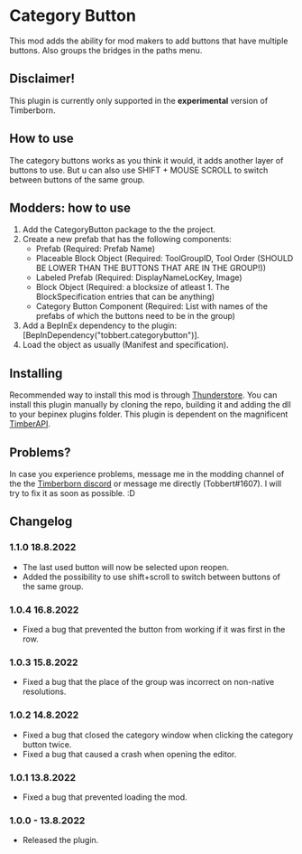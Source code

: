 # Category Button

This mod adds the ability for mod makers to add buttons that have multiple buttons. Also groups the bridges in the paths menu. 

## Disclaimer!

This plugin is currently only supported in the **experimental** version of Timberborn.

## How to use

The category buttons works as you think it would, it adds another layer of buttons to use. But u can also use SHIFT + MOUSE SCROLL to switch between buttons of the same group. 

## Modders: how to use

1. Add the CategoryButton package to the the project.
2. Create a new prefab that has the following components: 
   - Prefab (Required: Prefab Name)
   - Placeable Block Object (Required: ToolGroupID, Tool Order (SHOULD BE LOWER THAN THE BUTTONS THAT ARE IN THE GROUP!))
   - Labeled Prefab (Required: DisplayNameLocKey, Image)
   - Block Object (Required: a blocksize of atleast 1. The BlockSpecification entries that can be anything)
   - Category Button Component (Required: List with names of the prefabs of which the buttons need to be in the group)
3. Add a BepInEx dependency to the plugin: [BepInDependency("tobbert.categorybutton")].
4. Load the object as usually (Manifest and specification).

## Installing

Recommended way to install this mod is through [Thunderstore](https://timberborn.thunderstore.io/). You can install this plugin manually by cloning the repo, building it
and adding the dll to your bepinex plugins folder. This plugin is dependent on the magnificent [TimberAPI](https://github.com/Timberborn-Modding-Central/TimberAPI).

## Problems?

In case you experience problems, message me in the modding channel of the the [Timberborn discord](https://discord.gg/mfbBF4cWpX) or message me directly (Tobbert#1607). I will try to fix it as soon as possible. :D

## Changelog

### 1.1.0 18.8.2022

- The last used button will now be selected upon reopen.
- Added the possibility to use shift+scroll to switch between buttons of the same group. 

### 1.0.4 16.8.2022

- Fixed a bug that prevented the button from working if it was first in the row.

### 1.0.3 15.8.2022

- Fixed a bug that the place of the group was incorrect on non-native resolutions.

### 1.0.2 14.8.2022

- Fixed a bug that closed the category window when clicking the category button twice. 
- Fixed a bug that caused a crash when opening the editor.

### 1.0.1 13.8.2022

- Fixed a bug that prevented loading the mod. 

### 1.0.0 - 13.8.2022

- Released the plugin.

